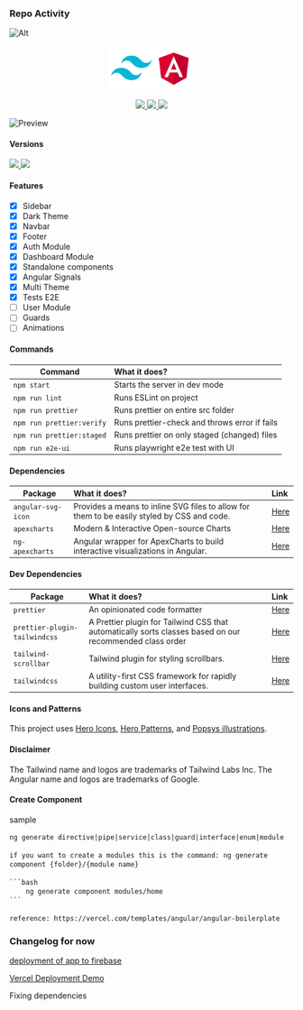 ### Repo Activity

![Alt](https://repobeats.axiom.co/api/embed/474efb993b6ccd96db81e840dc48a80ccc303d45.svg 'Repobeats analytics image')

<p align="center">
    <img src="src/assets/preview/logo.png" width="150">
</p>

<p align="center">
    <a href="https://github.com/Quanby-IT-Solutions/quanby-lms/stargazers">
        <img height="24" src="https://img.shields.io/github/stars/luciano-work/angular-tailwind?colorA=1e1e28&colorB=c9cbff&style=for-the-badge">
    </a>
    <a href="https://github.com/luciano-work/angular-tailwind/issues">
        <img height="24" src="https://img.shields.io/github/issues/luciano-work/angular-tailwind?colorA=1e1e28&colorB=f7be95&style=for-the-badge">
    </a>
    <a href="https://github.com/luciano-work/angular-tailwind/contributors">
        <img height="24" src="https://img.shields.io/github/contributors/luciano-work/angular-tailwind?colorA=1e1e28&colorB=b1e1a6&style=for-the-badge">
    </a>
</p>

<p>
    <img alt="Preview" src="src/assets/preview/preview.gif">
</p>

#### Versions

<a href="https://angular.io">
    <img height="24" src="https://img.shields.io/badge/Angular 17-DD0031?style=for-the-badge&logo=angular&logoColor=white">
</a>
<a href="https://tailwindcss.com">
    <img height="24" src="https://img.shields.io/badge/Tailwind 3-0ea5e9?style=for-the-badge&logo=tailwind-css&logoColor=white">
</a>

#### Features

- [x] Sidebar
- [x] Dark Theme
- [x] Navbar
- [x] Footer
- [x] Auth Module
- [x] Dashboard Module
- [x] Standalone components
- [x] Angular Signals
- [x] Multi Theme
- [x] Tests E2E
- [ ] User Module
- [ ] Guards
- [ ] Animations

#### Commands

| Command                   | What it does?                                 |
| ------------------------- | :-------------------------------------------- |
| `npm start`               | Starts the server in dev mode                 |
| `npm run lint`            | Runs ESLint on project                        |
| `npm run prettier`        | Runs prettier on entire src folder            |
| `npm run prettier:verify` | Runs prettier-check and throws error if fails |
| `npm run prettier:staged` | Runs prettier on only staged (changed) files  |
| `npm run e2e-ui`          | Runs playwright e2e test with UI              |

#### Dependencies

| Package            | What it does?                                                                               | Link                                                   |
| ------------------ | :------------------------------------------------------------------------------------------ | :----------------------------------------------------- |
| `angular-svg-icon` | Provides a means to inline SVG files to allow for them to be easily styled by CSS and code. | [Here](https://www.npmjs.com/package/angular-svg-icon) |
| `apexcharts`       | Modern & Interactive Open-source Charts                                                     | [Here](https://www.npmjs.com/package/apexcharts)       |
| `ng-apexcharts`    | Angular wrapper for ApexCharts to build interactive visualizations in Angular.              | [Here](https://www.npmjs.com/package/ng-apexcharts)    |

#### Dev Dependencies

| Package                       | What it does?                                                                                            | Link                                                              |
| ----------------------------- | :------------------------------------------------------------------------------------------------------- | :---------------------------------------------------------------- |
| `prettier`                    | An opinionated code formatter                                                                            | [Here](https://www.npmjs.com/package/prettier)                    |
| `prettier-plugin-tailwindcss` | A Prettier plugin for Tailwind CSS that automatically sorts classes based on our recommended class order | [Here](https://www.npmjs.com/package/prettier-plugin-tailwindcss) |
| `tailwind-scrollbar`          | Tailwind plugin for styling scrollbars.                                                                  | [Here](https://www.npmjs.com/package/tailwind-scrollbar)          |
| `tailwindcss`                 | A utility-first CSS framework for rapidly building custom user interfaces.                               | [Here](https://www.npmjs.com/package/tailwindcss)                 |

#### Icons and Patterns

This project uses [Hero Icons](https://heroicons.com/), [Hero Patterns](https://heropatterns.com/), and [Popsys illustrations](https://popsy.co/).

#### Disclaimer

The Tailwind name and logos are trademarks of Tailwind Labs Inc.
The Angular name and logos are trademarks of Google.

#### Create Component

sample

    ng generate directive|pipe|service|class|guard|interface|enum|module
    
    if you want to create a modules this is the command: ng generate component {folder}/{module name}

    ```bash
        ng generate component modules/home
    ```

    reference: https://vercel.com/templates/angular/angular-boilerplate

### Changelog for now

[deployment of app to firebase](https://www.npmjs.com/package/@angular/fire)

[Vercel Deployment Demo](https://quanby-lms.vercel.app/)

Fixing dependencies
